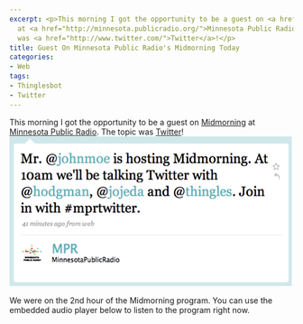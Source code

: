 ```yaml
---
excerpt: <p>This morning I got the opportunity to be a guest on <a href="http://minnesota.publicradio.org/radio/programs/midmorning/">Midmorning</a>
  at <a href="http://minnesota.publicradio.org/">Minnesota Public Radio</a>. The topic
  was <a href="http://www.twitter.com/">Twitter</a>!</p>
title: Guest On Minnesota Public Radio's Midmorning Today
categories:
- Web
tags:
- Thinglesbot
- Twitter
---
```


This morning I got the opportunity to be a guest on [Midmorning](http://minnesota.publicradio.org/radio/programs/midmorning/) at [Minnesota Public Radio](http://minnesota.publicradio.org/). The topic was [Twitter](http://www.twitter.com/)!
[![](/assets/posts/2009/mpr-twitter.png)](/assets/posts/2009/mpr-twitter.png)

We were on the 2nd hour of the Midmorning program. You can use the embedded audio player below to listen to the program right now.





